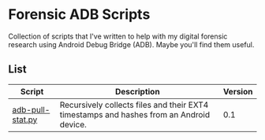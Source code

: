 # Forensic ADB Scripts

Collection of scripts that I've written to help with my digital forensic research using Android Debug Bridge (ADB). Maybe you'll find them useful.

## List

| Script | Description | Version |
| --- | --- | --- |
| [adb-pull-stat.py](/scripts/adb-pull-stat.py) | Recursively collects files and their EXT4 timestamps and hashes from an Android device. | 0.1 |

